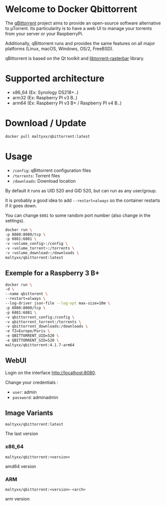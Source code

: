 # Welcome to Docker Qbittorrent

The [qBittorrent](https://www.qbittorrent.org/) project aims to provide an open-source software alternative to µTorrent.
Its particularity is to have a web UI to manage your torrents from your server or your RaspberryPi.

Additionally, qBittorrent runs and provides the same features on all major platforms (Linux, macOS, Windows, OS/2, FreeBSD).

qBittorrent is based on the Qt toolkit and  [libtorrent-rasterbar](http://www.libtorrent.org/)  library.

# Supported architecture

- x86_64 (Ex: Synology DS218+..)
- arm32  (Ex: Raspberry PI v3 B..)
- arm64  (Ex: Raspberry PI v3 B+ / Raspberry PI v4 B..)

# Download / Update

```bash
docker pull maltyxx/qbittorrent:latest
```

#  Usage

-   `/config`: qBittorrent configuration files
-   `/torrents`: Torrent files
-   `/downloads`: Download location

By default it runs as UID 520 and GID 520, but can run as any user/group.

It is probably a good idea to add  `--restart=always`  so the container restarts if it goes down.

You can change  `6081`  to some random port number (also change in the settings).

```bash
docker run \
-p 8080:8080/tcp \
-p 6881:6881 \
-v <volume_config>:/config \
-v <volume_torrent>:/torrents \
-v <volume_download>:/downloads \
maltyxx/qbittorrent:latest
```

## Exemple for a Raspberry 3 B+

```bash
docker run \
-d \
--name qbittorent \
--restart=always \
--log-driver json-file --log-opt max-size=10m \
-p 8080:8080/tcp \
-p 6881:6881 \
-v qbittorrent_config:/config \
-v qbittorrent_torrent:/torrents \
-v qbittorrent_downloads:/downloads \
-e TZ=Europe/Paris \
-e QBITTORRENT_UID=520 \
-e QBITTORRENT_GID=520 \
maltyxx/qbittorrent:4.1.7-arm64
```

## WebUI

Login on the interface [http://localhost:8080](http://localhost:8080/).

Change your credentials :
-   `user`: admin
-   `password`: adminadmin

## Image Variants

`maltyxx/qbittorrent:latest`

The last version

### x86_64

`maltyxx/qbittorrent:<version>`

amd64 version
 
### ARM

`maltyxx/qbittorrent:<version>-<arch>`

arm version
